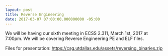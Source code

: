 ```yaml
---
layout: post
title: Reverse Engineering
date: 2017-03-07 07:00:00.000000000 -05:00
---
```


We will be having our sixth meeting in ECSS 2.311, March 1st, 2017 at
7:00pm. We will be covering Reverse Engineering PE and ELF files.

Files for presentation: <https://csg.utdallas.edu/assets/reversing_binaries.zip>
